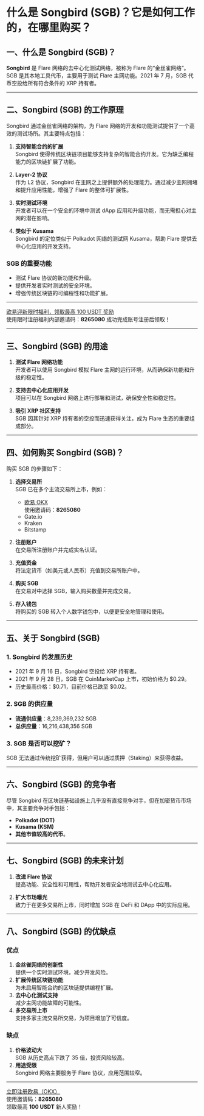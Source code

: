 # 什么是 Songbird (SGB)？它是如何工作的，在哪里购买？



## 一、什么是 Songbird (SGB)？

**Songbird** 是 Flare 网络的去中心化测试网络，被称为 Flare 的“金丝雀网络”。  
SGB 是其本地工具代币，主要用于测试 Flare 主网功能。2021 年 7 月，SGB 代币空投给所有符合条件的 XRP 持有者。

---

## 二、Songbird (SGB) 的工作原理

Songbird 通过金丝雀网络的架构，为 Flare 网络的开发和功能测试提供了一个高效的测试场所。其主要特点包括：

1. **支持智能合约的扩展**  
   Songbird 使得传统区块链项目能够支持复杂的智能合约开发。它为缺乏编程能力的区块链扩展了功能。

2. **Layer-2 协议**  
   作为 L2 协议，Songbird 在主网之上提供额外的处理能力。通过减少主网拥堵和提升应用性能，增强了 Flare 的整体可扩展性。

3. **实时测试环境**  
   开发者可以在一个安全的环境中测试 dApp 应用和升级功能，而无需担心对主网的潜在影响。

4. **类似于 Kusama**  
   Songbird 的定位类似于 Polkadot 网络的测试网 Kusama，帮助 Flare 提供去中心化应用的开发支持。

### SGB 的重要功能
- 测试 Flare 协议的新功能和升级。
- 提供开发者实时测试的安全环境。
- 增强传统区块链的可编程性和功能扩展。

---
[欧易迎新限时福利，领取最高 100 USDT 奖励](https://bit.ly/OKXe)  
使用限时注册福利内部邀请码：**8265080** 成功完成账号注册后领取！

---
## 三、Songbird (SGB) 的用途

1. **测试 Flare 网络功能**  
   开发者可以使用 Songbird 模拟 Flare 主网的运行环境，从而确保新功能和升级的稳定性。

2. **支持去中心化应用开发**  
   项目可以在 Songbird 网络上进行部署和测试，确保安全性和稳定性。

3. **吸引 XRP 社区支持**  
   SGB 因其针对 XRP 持有者的空投而迅速获得关注，成为 Flare 生态的重要组成部分。

---

## 四、如何购买 Songbird (SGB)？

购买 SGB 的步骤如下：

1. **选择交易所**  
   SGB 已在多个主流交易所上市，例如：
   - [欧易 OKX](https://bit.ly/OKXe)  
     使用邀请码：**8265080**
   - Gate.io
   - Kraken
   - Bitstamp


2. **注册账户**  
   在交易所注册账户并完成实名认证。

3. **充值资金**  
   将法定货币（如美元或人民币）充值到交易所账户中。

4. **购买 SGB**  
   在交易对中选择 SGB，输入购买数量并完成交易。

5. **存入钱包**  
   将购买的 SGB 转入个人数字钱包中，以便更安全地管理和使用。

---

## 五、关于 Songbird (SGB)

### 1. Songbird 的发展历史
- 2021 年 9 月 16 日，Songbird 空投给 XRP 持有者。
- 2021 年 9 月 28 日，SGB 在 CoinMarketCap 上市，初始价格为 $0.29。
- 历史最高价格：$0.71，目前价格已跌至 $0.02。

### 2. SGB 的供应量
- **流通供应量**：8,239,369,232 SGB
- **总供应量**：16,216,438,356 SGB

### 3. SGB 是否可以挖矿？
SGB 无法通过传统挖矿获得，但用户可以通过质押（Staking）来获得收益。

---

## 六、Songbird (SGB) 的竞争者

尽管 Songbird 在区块链基础设施上几乎没有直接竞争对手，但在加密货币市场中，其主要竞争对手包括：
- **Polkadot (DOT)**  
- **Kusama (KSM)**  
- **其他市值较高的代币**。

---

## 七、Songbird (SGB) 的未来计划

1. **改进 Flare 协议**  
   提高功能、安全性和可用性，帮助开发者安全地测试去中心化应用。

2. **扩大市场曝光**  
   致力于在更多交易所上市，同时增加 SGB 在 DeFi 和 DApp 中的实际应用。

---

## 八、Songbird (SGB) 的优缺点

### 优点
1. **金丝雀网络的创新性**  
   提供一个实时测试环境，减少开发风险。
2. **扩展传统区块链功能**  
   为未启用智能合约的区块链提供编程扩展。
3. **去中心化测试支持**  
   减少主网功能故障的可能性。
4. **多交易所上市**  
   支持多家主流交易所交易，为项目增加了可信度。

### 缺点
1. **价格波动大**  
   SGB 从历史高点下跌了 35 倍，投资风险较高。
2. **用途受限**  
   Songbird 网络主要服务于 Flare 协议，应用范围较窄。

---

[立即注册欧易（OKX）](https://bit.ly/OKXe)  
使用邀请码：**8265080**  
领取最高 **100 USDT** 新人奖励！
